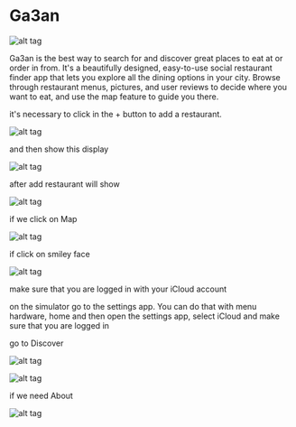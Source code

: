 # Ga3an

![alt tag](https://scontent-amt2-1.xx.fbcdn.net/v/t1.0-9/12049209_961947930535146_6117243987050119812_n.jpg?oh=40f5eebed2c33f2a44cc05d8546fc88d&oe=5917A9EC)

Ga3an is the best way to search for and discover great places to eat at or order in from. It's a beautifully designed, easy-to-use social restaurant finder app that lets you explore all the dining options in your city. Browse through restaurant menus, pictures, and user reviews to decide where you want to eat, and use the map feature to guide you there.

it's necessary to click in the + button to add a restaurant.

![alt tag](http://ringau.com/Ga3an/photo_2016-07-17_14-58-26.jpg)

and then show this display 

![alt tag](http://ringau.com/Ga3an/photo_2016-07-17_14-58-23.jpg)

after add restaurant will show 

![alt tag](http://ringau.com/Ga3an/photo_2016-07-17_14-58-22.jpg)

if we click on Map

![alt tag](http://ringau.com/Ga3an/photo_2016-07-17_14-58-18.jpg)

if click on smiley face 

![alt tag](http://ringau.com/Ga3an/photo_2016-07-17_14-58-21.jpg)

make sure that you are logged in with your iCloud account 

on the simulator go to the settings app. You can do that with menu hardware, home and then open the settings app, select iCloud and make sure that you are logged in

go to Discover

![alt tag](http://ringau.com/Ga3an/photo_2016-07-18_15-29-35.jpg)

![alt tag](http://ringau.com/Ga3an/photo_2016-07-18_15-29-39.jpg)

if we need About

![alt tag](http://ringau.com/Ga3an/photo_2016-07-17_14-58-24.jpg)


